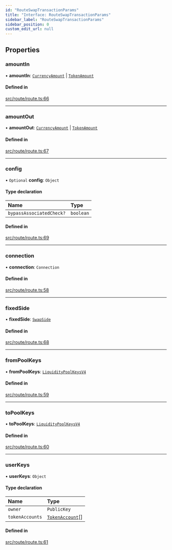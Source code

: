 ```yaml
---
id: "RouteSwapTransactionParams"
title: "Interface: RouteSwapTransactionParams"
sidebar_label: "RouteSwapTransactionParams"
sidebar_position: 0
custom_edit_url: null
---
```


## Properties

### amountIn

• **amountIn**: [`CurrencyAmount`](../classes/CurrencyAmount.md) \| [`TokenAmount`](../classes/TokenAmount.md)

#### Defined in

[src/route/route.ts:66](https://github.com/raydium-io/raydium-sdk/blob/3d95730/src/route/route.ts#L66)

___

### amountOut

• **amountOut**: [`CurrencyAmount`](../classes/CurrencyAmount.md) \| [`TokenAmount`](../classes/TokenAmount.md)

#### Defined in

[src/route/route.ts:67](https://github.com/raydium-io/raydium-sdk/blob/3d95730/src/route/route.ts#L67)

___

### config

• `Optional` **config**: `Object`

#### Type declaration

| Name | Type |
| :------ | :------ |
| `bypassAssociatedCheck?` | `boolean` |

#### Defined in

[src/route/route.ts:69](https://github.com/raydium-io/raydium-sdk/blob/3d95730/src/route/route.ts#L69)

___

### connection

• **connection**: `Connection`

#### Defined in

[src/route/route.ts:58](https://github.com/raydium-io/raydium-sdk/blob/3d95730/src/route/route.ts#L58)

___

### fixedSide

• **fixedSide**: [`SwapSide`](../modules.md#swapside)

#### Defined in

[src/route/route.ts:68](https://github.com/raydium-io/raydium-sdk/blob/3d95730/src/route/route.ts#L68)

___

### fromPoolKeys

• **fromPoolKeys**: [`LiquidityPoolKeysV4`](../modules.md#liquiditypoolkeysv4)

#### Defined in

[src/route/route.ts:59](https://github.com/raydium-io/raydium-sdk/blob/3d95730/src/route/route.ts#L59)

___

### toPoolKeys

• **toPoolKeys**: [`LiquidityPoolKeysV4`](../modules.md#liquiditypoolkeysv4)

#### Defined in

[src/route/route.ts:60](https://github.com/raydium-io/raydium-sdk/blob/3d95730/src/route/route.ts#L60)

___

### userKeys

• **userKeys**: `Object`

#### Type declaration

| Name | Type |
| :------ | :------ |
| `owner` | `PublicKey` |
| `tokenAccounts` | [`TokenAccount`](TokenAccount.md)[] |

#### Defined in

[src/route/route.ts:61](https://github.com/raydium-io/raydium-sdk/blob/3d95730/src/route/route.ts#L61)
